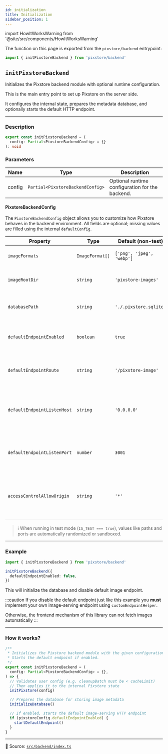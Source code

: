 ```yaml
---
id: initialization
title: Initialization
sidebar_position: 1
---
```


import HowItWorksWarning from '@site/src/components/HowItWorksWarning'

The function on this page is exported from the `pixstore/backend` entrypoint:

```ts
import { initPixstoreBackend } from 'pixstore/backend'
```

## `initPixstoreBackend`

Initializes the Pixstore backend module with optional runtime configuration.

This is the main entry point to set up Pixstore on the server side.

It configures the internal state, prepares the metadata database, and optionally starts the default HTTP endpoint.

---

### Description

```ts
export const initPixstoreBackend = (
  config: Partial<PixstoreBackendConfig> = {}
): void
```

### Parameters

| Name   | Type                             | Description                                     |
| ------ | -------------------------------- | ----------------------------------------------- |
| config | `Partial<PixstoreBackendConfig>` | Optional runtime configuration for the backend. |

#### PixstoreBackendConfig

The `PixstoreBackendConfig` object allows you to customize how Pixstore behaves in the backend environment.
All fields are optional; missing values are filled using the internal `defaultConfig`.

| Property                    | Type            | Default (non-test)        | Description                                                     |
| --------------------------- | --------------- | ------------------------- | --------------------------------------------------------------- |
| `imageFormats`              | `ImageFormat[]` | `['png', 'jpeg', 'webp']` | Allowed image formats                                           |
| `imageRootDir`              | `string`        | `'pixstore-images'`       | Folder where images are saved                                   |
| `databasePath`              | `string`        | `'./.pixstore.sqlite'`    | Path to SQLite metadata DB                                      |
| `defaultEndpointEnabled`    | `boolean`       | `true`                    | Whether to expose the default GET image endpoint                |
| `defaultEndpointRoute`      | `string`        | `'/pixstore-image'`       | Route path for the default image endpoint                       |
| `defaultEndpointListenHost` | `string`        | `'0.0.0.0'`               | Host/IP where the image endpoint HTTP server listens            |
| `defaultEndpointListenPort` | `number`        | `3001`                    | Port where the image endpoint HTTP server listens               |
| `accessControlAllowOrigin`  | `string`        | `'*'`                     | CORS `Access-Control-Allow-Origin` header for the default route |

> ℹ️ When running in test mode (`IS_TEST === true`), values like paths and ports are automatically randomized or sandboxed.

---

### Example

```ts
import { initPixstoreBackend } from 'pixstore/backend'

initPixstoreBackend({
  defaultEndpointEnabled: false,
})
```

This will initialize the database and disable default image endpoint.

:::caution
If you disable the default endpoint just like this example
you **must** implement your own image-serving endpoint using `customEndpointHelper`.

Otherwise, the frontend mechanism of this library can not fetch images automatically
:::

---

### How it works?

<HowItWorksWarning />

```ts
/**
 * Initializes the Pixstore backend module with the given configuration.
 * Starts the default endpoint if enabled.
 */
export const initPixstoreBackend = (
  config: Partial<PixstoreBackendConfig> = {},
) => {
  // Validates user config (e.g. cleanupBatch must be < cacheLimit)
  // Then applies it to the internal Pixstore state
  initPixstore(config)

  // Prepares the database for storing image metadata
  initializeDatabase()

  // If enabled, starts the default image-serving HTTP endpoint
  if (pixstoreConfig.defaultEndpointEnabled) {
    startDefaultEndpoint()
  }
}
```

---

📄 Source: [`src/backend/index.ts`](https://github.com/sDenizOzturk/pixstore/blob/main/src/backend/index.ts)
